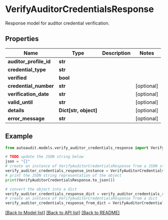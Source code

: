# VerifyAuditorCredentialsResponse

Response model for auditor credential verification.

## Properties

Name | Type | Description | Notes
------------ | ------------- | ------------- | -------------
**auditor_profile_id** | **str** |  | 
**credential_type** | **str** |  | 
**verified** | **bool** |  | 
**credential_number** | **str** |  | [optional] 
**verification_date** | **str** |  | [optional] 
**valid_until** | **str** |  | [optional] 
**details** | **Dict[str, object]** |  | [optional] 
**error_message** | **str** |  | [optional] 

## Example

```python
from autoaudit.models.verify_auditor_credentials_response import VerifyAuditorCredentialsResponse

# TODO update the JSON string below
json = "{}"
# create an instance of VerifyAuditorCredentialsResponse from a JSON string
verify_auditor_credentials_response_instance = VerifyAuditorCredentialsResponse.from_json(json)
# print the JSON string representation of the object
print(VerifyAuditorCredentialsResponse.to_json())

# convert the object into a dict
verify_auditor_credentials_response_dict = verify_auditor_credentials_response_instance.to_dict()
# create an instance of VerifyAuditorCredentialsResponse from a dict
verify_auditor_credentials_response_from_dict = VerifyAuditorCredentialsResponse.from_dict(verify_auditor_credentials_response_dict)
```
[[Back to Model list]](../README.md#documentation-for-models) [[Back to API list]](../README.md#documentation-for-api-endpoints) [[Back to README]](../README.md)


